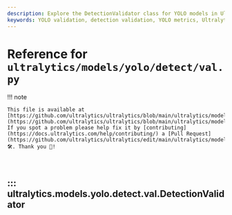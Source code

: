 ```yaml
---
description: Explore the DetectionValidator class for YOLO models in Ultralytics. Learn validation techniques, metrics, and yolo_formatted_dataset handling for object detection.
keywords: YOLO validation, detection validation, YOLO metrics, Ultralytics, object detection, machine learning, AI
---
```


# Reference for `ultralytics/models/yolo/detect/val.py`

!!! note

    This file is available at [https://github.com/ultralytics/ultralytics/blob/main/ultralytics/models/yolo/detect/val.py](https://github.com/ultralytics/ultralytics/blob/main/ultralytics/models/yolo/detect/val.py). If you spot a problem please help fix it by [contributing](https://docs.ultralytics.com/help/contributing/) a [Pull Request](https://github.com/ultralytics/ultralytics/edit/main/ultralytics/models/yolo/detect/val.py) 🛠️. Thank you 🙏!

<br>

## ::: ultralytics.models.yolo.detect.val.DetectionValidator

<br><br>
